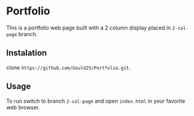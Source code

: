 # Portfolio

This is a portfolio web page built with a 2 column
display placed in `2-col-page` branch.

## Instalation

clone `https://github.com/Gould25/Portfolio.git`.

## Usage

To run switch to branch `2-col-page` and open `index.html` in your favorite web browser.

